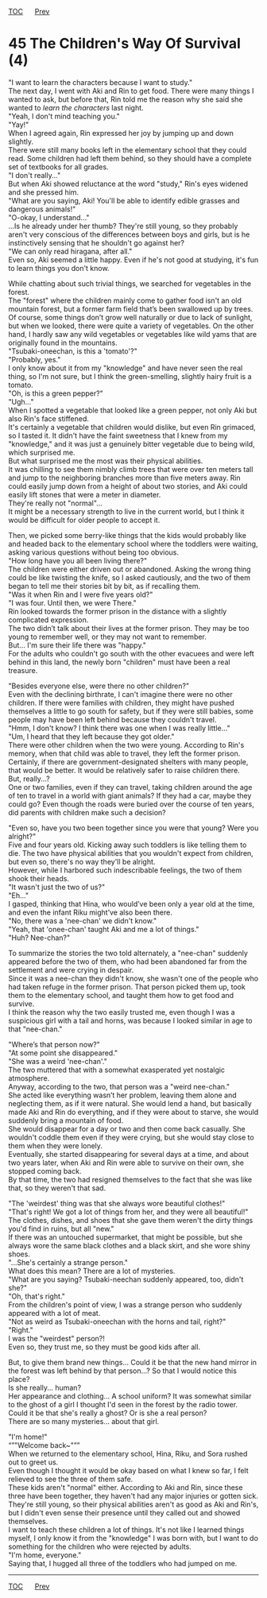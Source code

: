 [TOC](../readme.md)&nbsp;&nbsp;&nbsp;&nbsp;&nbsp;&nbsp;[Prev](section_0015.md)&nbsp;&nbsp;&nbsp;&nbsp;&nbsp;&nbsp;



# 45 The Children's Way Of Survival (4)

"I want to learn the characters because I want to study."  
The next day, I went with Aki and Rin to get food. There were many
things I wanted to ask, but before that, Rin told me the reason why she
said she wanted to *learn the characters* last night.  
"Yeah, I don't mind teaching you."  
"Yay!"  
When I agreed again, Rin expressed her joy by jumping up and down
slightly.  
There were still many books left in the elementary school that they
could read. Some children had left them behind, so they should have a
complete set of textbooks for all grades.  
"I don't really..."  
But when Aki showed reluctance at the word "study," Rin's eyes widened
and she pressed him.  
"What are you saying, Aki! You'll be able to identify edible grasses and
dangerous animals!"  
"O-okay, I understand..."  
...Is he already under her thumb? They're still young, so they probably
aren't very conscious of the differences between boys and girls, but is
he instinctively sensing that he shouldn't go against her?  
"We can only read hiragana, after all."  
Even so, Aki seemed a little happy. Even if he's not good at studying,
it's fun to learn things you don't know.  
  
While chatting about such trivial things, we searched for vegetables in
the forest.  
The "forest" where the children mainly come to gather food isn't an old
mountain forest, but a former farm field that’s been swallowed up by
trees.  
Of course, some things don’t grow well naturally or due to lack of
sunlight, but when we looked, there were quite a variety of vegetables.
On the other hand, I hardly saw any wild vegetables or vegetables like
wild yams that are originally found in the mountains.  
"Tsubaki-oneechan, is this a 'tomato'?"  
"Probably, yes."  
I only know about it from my "knowledge" and have never seen the real
thing, so I'm not sure, but I think the green-smelling, slightly hairy
fruit is a tomato.  
"Oh, is this a green pepper?"  
"Ugh..."  
When I spotted a vegetable that looked like a green pepper, not only Aki
but also Rin's face stiffened.  
It's certainly a vegetable that children would dislike, but even Rin
grimaced, so I tasted it. It didn't have the faint sweetness that I knew
from my "knowledge," and it was just a genuinely bitter vegetable due to
being wild, which surprised me.  
But what surprised me the most was their physical abilities.  
It was chilling to see them nimbly climb trees that were over ten meters
tall and jump to the neighboring branches more than five meters away.
Rin could easily jump down from a height of about two stories, and Aki
could easily lift stones that were a meter in diameter.  
They're really not "normal"...  
It might be a necessary strength to live in the current world, but I
think it would be difficult for older people to accept it.  
  
Then, we picked some berry-like things that the kids would probably like
and headed back to the elementary school where the toddlers were
waiting, asking various questions without being too obvious.  
"How long have you all been living there?"  
The children were either driven out or abandoned. Asking the wrong thing
could be like twisting the knife, so I asked cautiously, and the two of
them began to tell me their stories bit by bit, as if recalling them.  
"Was it when Rin and I were five years old?"  
"I was four. Until then, we were There."  
Rin looked towards the former prison in the distance with a slightly
complicated expression.  
The two didn’t talk about their lives at the former prison. They may be
too young to remember well, or they may not want to remember.  
But... I'm sure their life there was "happy."  
For the adults who couldn't go south with the other evacuees and were
left behind in this land, the newly born "children" must have been a
real treasure.  
  
"Besides everyone else, were there no other children?"  
Even with the declining birthrate, I can't imagine there were no other
children. If there were families with children, they might have pushed
themselves a little to go south for safety, but if they were still
babies, some people may have been left behind because they couldn't
travel.  
"Hmm, I don't know? I think there was one when I was really little..."  
"Um, I heard that they left because they got older."  
There were other children when the two were young. According to Rin's
memory, when that child was able to travel, they left the former
prison.  
Certainly, if there are government-designated shelters with many people,
that would be better. It would be relatively safer to raise children
there.  
But, really...?  
One or two families, even if they can travel, taking children around the
age of ten to travel in a world with giant animals? If they had a car,
maybe they could go? Even though the roads were buried over the course
of ten years, did parents with children make such a decision?  
  
"Even so, have you two been together since you were that young? Were you
alright?"  
Five and four years old. Kicking away such toddlers is like telling them
to die. The two have physical abilities that you wouldn't expect from
children, but even so, there's no way they'll be alright.  
However, while I harbored such indescribable feelings, the two of them
shook their heads.  
"It wasn't just the two of us?"  
"Eh..."  
I gasped, thinking that Hina, who would’ve been only a year old at the
time, and even the infant Riku might’ve also been there.  
"No, there was a 'nee-chan' we didn't know."  
"Yeah, that 'onee-chan' taught Aki and me a lot of things."  
"Huh? Nee-chan?"  
  
To summarize the stories the two told alternately, a "nee-chan" suddenly
appeared before the two of them, who had been abandoned far from the
settlement and were crying in despair.  
Since it was a nee-chan they didn't know, she wasn't one of the people
who had taken refuge in the former prison. That person picked them up,
took them to the elementary school, and taught them how to get food and
survive.  
I think the reason why the two easily trusted me, even though I was a
suspicious girl with a tail and horns, was because I looked similar in
age to that "nee-chan."  
  
"Where’s that person now?"  
"At some point she disappeared."  
"She was a weird 'nee-chan'."  
The two muttered that with a somewhat exasperated yet nostalgic
atmosphere.  
Anyway, according to the two, that person was a "weird nee-chan."  
She acted like everything wasn’t her problem, leaving them alone and
neglecting them, as if it were natural. She would lend a hand, but
basically made Aki and Rin do everything, and if they were about to
starve, she would suddenly bring a mountain of food.  
She would disappear for a day or two and then come back casually. She
wouldn't coddle them even if they were crying, but she would stay close
to them when they were lonely.  
Eventually, she started disappearing for several days at a time, and
about two years later, when Aki and Rin were able to survive on their
own, she stopped coming back.  
By that time, the two had resigned themselves to the fact that she was
like that, so they weren't that sad.  
  
"The 'weirdest' thing was that she always wore beautiful clothes!"  
"That's right! We got a lot of things from her, and they were all
beautiful!"  
The clothes, dishes, and shoes that she gave them weren't the dirty
things you'd find in ruins, but all "new."  
If there was an untouched supermarket, that might be possible, but she
always wore the same black clothes and a black skirt, and she wore shiny
shoes.  
"...She's certainly a strange person."  
What does this mean? There are a lot of mysteries.  
"What are you saying? Tsubaki-neechan suddenly appeared, too, didn't
she?"  
"Oh, that's right."  
From the children's point of view, I was a strange person who suddenly
appeared with a lot of meat.  
"Not as weird as Tsubaki-oneechan with the horns and tail, right?"  
"Right."  
I was the "weirdest" person?!  
Even so, they trust me, so they must be good kids after all.  
  
But, to give them brand new things... Could it be that the new hand
mirror in the forest was left behind by that person...? So that I would
notice this place?  
Is she really... human?  
Her appearance and clothing... A school uniform? It was somewhat similar
to the ghost of a girl I thought I'd seen in the forest by the radio
tower.  
Could it be that she's really a ghost? Or is she a real person?  
There are so many mysteries... about that girl.  
  
"I'm home!"  
“”"Welcome back~"””  
When we returned to the elementary school, Hina, Riku, and Sora rushed
out to greet us.  
Even though I thought it would be okay based on what I knew so far, I
felt relieved to see the three of them safe.  
These kids aren't "normal" either. According to Aki and Rin, since these
three have been together, they haven't had any major injuries or gotten
sick.  
They're still young, so their physical abilities aren't as good as Aki
and Rin's, but I didn't even sense their presence until they called out
and showed themselves.  
I want to teach these children a lot of things. It's not like I learned
things myself, I only know it from the "knowledge" I was born with, but
I want to do something for the children who were rejected by adults.  
"I'm home, everyone."  
Saying that, I hugged all three of the toddlers who had jumped on me.  
  
  
  


---
[TOC](../readme.md)&nbsp;&nbsp;&nbsp;&nbsp;&nbsp;&nbsp;[Prev](section_0015.md)&nbsp;&nbsp;&nbsp;&nbsp;&nbsp;&nbsp;

